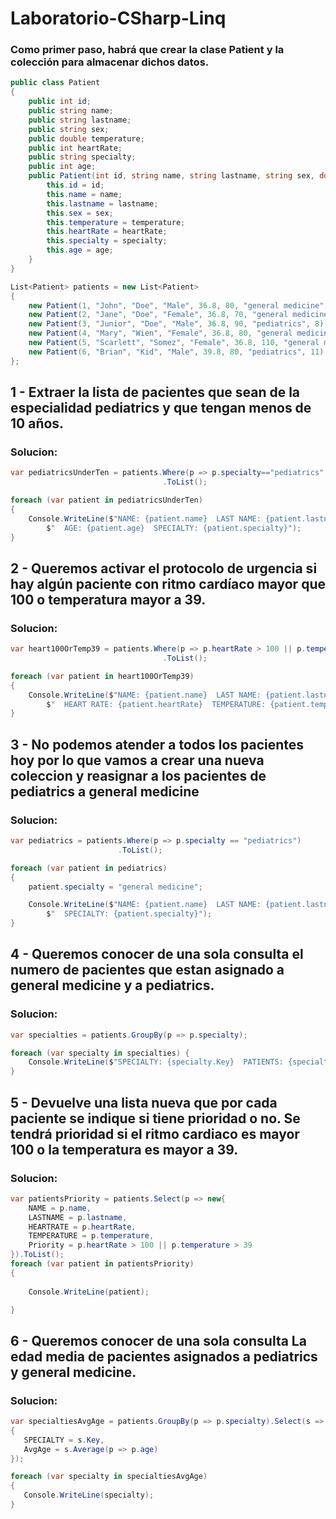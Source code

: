# Laboratorio-CSharp-Linq
### Como primer paso, habrá que crear la clase Patient y la colección para almacenar dichos datos.

```csharp
public class Patient
{
    public int id;
    public string name;
    public string lastname;
    public string sex;
    public double temperature;
    public int heartRate;
    public string specialty;
    public int age;
    public Patient(int id, string name, string lastname, string sex, double temperature, int heartRate, string specialty, int age ) {
        this.id = id;
        this.name = name;
        this.lastname = lastname;
        this.sex = sex;
        this.temperature = temperature;
        this.heartRate = heartRate;
        this.specialty = specialty;
        this.age = age;
    }
}
```
```csharp
List<Patient> patients = new List<Patient>
{
    new Patient(1, "John", "Doe", "Male", 36.8, 80, "general medicine", 44),
    new Patient(2, "Jane", "Doe", "Female", 36.8, 70, "general medicine", 43),
    new Patient(3, "Junior", "Doe", "Male", 36.8, 90, "pediatrics", 8),
    new Patient(4, "Mary", "Wien", "Female", 36.8, 80, "general medicine", 20),
    new Patient(5, "Scarlett", "Somez", "Female", 36.8, 110, "general medicine", 30),
    new Patient(6, "Brian", "Kid", "Male", 39.8, 80, "pediatrics", 11)
};
```
## 1 - Extraer la lista de pacientes que sean de la especialidad pediatrics y que tengan menos de 10 años.

### Solucion:
```csharp
var pediatricsUnderTen = patients.Where(p => p.specialty=="pediatrics" && p.age < 10)
                                  .ToList();

foreach (var patient in pediatricsUnderTen)
{
    Console.WriteLine($"NAME: {patient.name}  LAST NAME: {patient.lastname}" +
        $"  AGE: {patient.age}  SPECIALTY: {patient.specialty}");
}
```

## 2 - Queremos activar el protocolo de urgencia si hay algún paciente con ritmo cardíaco mayor que 100 o temperatura mayor a 39.

### Solucion:

```csharp
var heart100OrTemp39 = patients.Where(p => p.heartRate > 100 || p.temperature > 39)
                                  .ToList();

foreach (var patient in heart100OrTemp39)
{
    Console.WriteLine($"NAME: {patient.name}  LAST NAME: {patient.lastname}" +
        $"  HEART RATE: {patient.heartRate}  TEMPERATURE: {patient.temperature}");
}
```

## 3 - No podemos atender a todos los pacientes hoy por lo que vamos a crear una nueva coleccion y reasignar a los pacientes de pediatrics a general medicine

### Solucion:

```csharp
var pediatrics = patients.Where(p => p.specialty == "pediatrics")
                        .ToList();

foreach (var patient in pediatrics)
{
    patient.specialty = "general medicine";

    Console.WriteLine($"NAME: {patient.name}  LAST NAME: {patient.lastname}" +
        $"  SPECIALTY: {patient.specialty}");
}
```

## 4 - Queremos conocer de una sola consulta el numero de pacientes que estan asignado a general medicine y a pediatrics.

### Solucion:

```csharp
var specialties = patients.GroupBy(p => p.specialty);

foreach (var specialty in specialties) {
    Console.WriteLine($"SPECIALTY: {specialty.Key}  PATIENTS: {specialty.Count()}");
}
```
## 5 - Devuelve una lista nueva que por cada paciente se indique si tiene prioridad o no. Se tendrá prioridad si el ritmo cardiaco es mayor 100 o la temperatura es mayor a 39.

### Solucion:

```csharp
var patientsPriority = patients.Select(p => new{
    NAME = p.name,
    LASTNAME = p.lastname,
    HEARTRATE = p.heartRate,
    TEMPERATURE = p.temperature,
    Priority = p.heartRate > 100 || p.temperature > 39
}).ToList();
foreach (var patient in patientsPriority)
{
    
    Console.WriteLine(patient);

}
```
## 6 - Queremos conocer de una sola consulta La edad media de pacientes asignados a pediatrics y general medicine.

### Solucion:

 ```csharp
var specialtiesAvgAge = patients.GroupBy(p => p.specialty).Select(s => new
{
    SPECIALTY = s.Key,
    AvgAge = s.Average(p => p.age)
});

foreach (var specialty in specialtiesAvgAge)
{
    Console.WriteLine(specialty);
}
```
